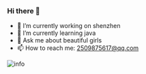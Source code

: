 ### Hi there 👋

<!--
**demonsheart/demonsheart** is a ✨ _special_ ✨ repository because its `README.md` (this file) appears on your GitHub profile.

Here are some ideas to get you started:

- 👯 I’m looking to collaborate on 
- 🤔 I’m looking for help with ...
- 😄 Pronouns: ...
- ⚡ Fun fact: ...

![](https://visitor-badge.glitch.me/badge?page_id=demonsheart.readme)
-->
- 🔭 I’m currently working on shenzhen
- 🌱 I’m currently learning java
- 💬 Ask me about beautiful girls
- 📫 How to reach me: 2509875617@qq.com


![info](https://github-readme-stats.vercel.app/api?username=demonsheart&show_icons=true&count_private=true&hide=prs&theme=default_repocard)
